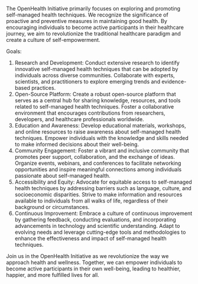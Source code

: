 The OpenHealth Initiative primarily focuses on exploring and promoting self-managed health techniques. We recognize the significance of proactive and preventive measures in maintaining good health. By encouraging individuals to become active participants in their healthcare journey, we aim to revolutionize the traditional healthcare paradigm and create a culture of self-empowerment.

Goals:

1. Research and Development: Conduct extensive research to identify innovative self-managed health techniques that can be adopted by individuals across diverse communities. Collaborate with experts, scientists, and practitioners to explore emerging trends and evidence-based practices.
1. Open-Source Platform: Create a robust open-source platform that serves as a central hub for sharing knowledge, resources, and tools related to self-managed health techniques. Foster a collaborative environment that encourages contributions from researchers, developers, and healthcare professionals worldwide.
1. Education and Awareness: Develop educational materials, workshops, and online resources to raise awareness about self-managed health techniques. Empower individuals with the knowledge and skills needed to make informed decisions about their well-being.
1. Community Engagement: Foster a vibrant and inclusive community that promotes peer support, collaboration, and the exchange of ideas. Organize events, webinars, and conferences to facilitate networking opportunities and inspire meaningful connections among individuals passionate about self-managed health.
1. Accessibility and Equity: Advocate for equitable access to self-managed health techniques by addressing barriers such as language, culture, and socioeconomic disparities. Strive to make information and resources available to individuals from all walks of life, regardless of their background or circumstances.
1. Continuous Improvement: Embrace a culture of continuous improvement by gathering feedback, conducting evaluations, and incorporating advancements in technology and scientific understanding. Adapt to evolving needs and leverage cutting-edge tools and methodologies to enhance the effectiveness and impact of self-managed health techniques.

Join us in the OpenHealth Initiative as we revolutionize the way we approach health and wellness. Together, we can empower individuals to become active participants in their own well-being, leading to healthier, happier, and more fulfilled lives for all.
